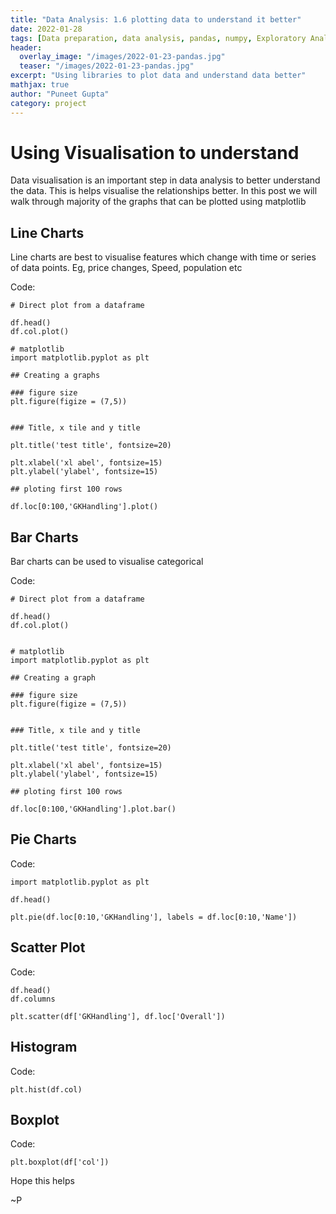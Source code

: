 ```yaml
---
title: "Data Analysis: 1.6 plotting data to understand it better"
date: 2022-01-28
tags: [Data preparation, data analysis, pandas, numpy, Exploratory Analysis, visualisation]
header:
  overlay_image: "/images/2022-01-23-pandas.jpg"
  teaser: "/images/2022-01-23-pandas.jpg"
excerpt: "Using libraries to plot data and understand data better"
mathjax: true
author: "Puneet Gupta"
category: project
---
```


# Using Visualisation to understand

Data visualisation is an important step in data analysis to better understand the data. This is helps visualise the relationships better. In this post we will walk through majority of the graphs that can be plotted using matplotlib

## Line Charts

Line charts are best to visualise features which change with time or series of data points. Eg, price changes, Speed, population etc

Code:
```
# Direct plot from a dataframe

df.head()
df.col.plot()

# matplotlib
import matplotlib.pyplot as plt

## Creating a graphs

### figure size
plt.figure(figize = (7,5))


### Title, x tile and y title

plt.title('test title', fontsize=20)

plt.xlabel('xl abel', fontsize=15)
plt.ylabel('ylabel', fontsize=15)

## ploting first 100 rows

df.loc[0:100,'GKHandling'].plot()
```


## Bar Charts
Bar charts can be used to visualise categorical

Code:
```
# Direct plot from a dataframe

df.head()
df.col.plot()


# matplotlib
import matplotlib.pyplot as plt

## Creating a graph

### figure size
plt.figure(figize = (7,5))


### Title, x tile and y title

plt.title('test title', fontsize=20)

plt.xlabel('xl abel', fontsize=15)
plt.ylabel('ylabel', fontsize=15)

## ploting first 100 rows

df.loc[0:100,'GKHandling'].plot.bar()
```

## Pie Charts

Code:
```
import matplotlib.pyplot as plt

df.head()

plt.pie(df.loc[0:10,'GKHandling'], labels = df.loc[0:10,'Name'])
```


## Scatter Plot

Code:
```
df.head()
df.columns

plt.scatter(df['GKHandling'], df.loc['Overall'])
```


## Histogram

Code:
```
plt.hist(df.col)
```

## Boxplot

Code:
```
plt.boxplot(df['col'])
```

Hope this helps

~P
